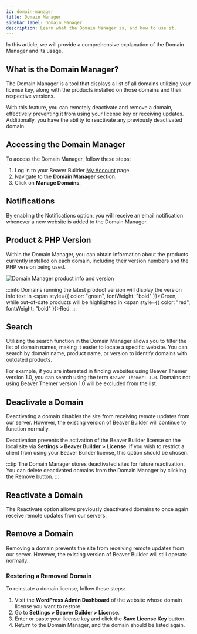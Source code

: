 ```yaml
---
id: domain-manager
title: Domain Manager
sidebar_label: Domain Manager
description: Learn what the Domain Manager is, and how to use it.
---
```


In this article, we will provide a comprehensive explanation of the Domain Manager and its usage.

## What is the Domain Manager?

The Domain Manager is a tool that displays a list of all domains utilizing your license key, along with the products installed on those domains and their respective versions.

With this feature, you can remotely deactivate and remove a domain, effectively preventing it from using your license key or receiving updates. Additionally, you have the ability to reactivate any previously deactivated domain.

## Accessing the Domain Manager

To access the Domain Manager, follow these steps:

1. Log in to your Beaver Builder [My Account](https://www.wpbeaverbuilder.com/my-account/) page.
2. Navigate to the **Domain Manager** section.
3. Click on **Manage Domains**.

## Notifications

By enabling the Notifications option, you will receive an email notification whenever a new website is added to the Domain Manager.

## Product & PHP Version

Within the Domain Manager, you can obtain information about the products currently installed on each domain, including their version numbers and the PHP version being used.

![Domain Manager product info and version](/img/beaver-builder/account--domain-manager--1.jpg)

:::info
Domains running the latest product version will display the version info text in <span style={{ color: "green", fontWeight: "bold" }}>Green</span>, while out-of-date products will be highlighted in <span style={{ color: "red", fontWeight: "bold" }}>Red</span>.
:::

## Search

Utilizing the search function in the Domain Manager allows you to filter the list of domain names, making it easier to locate a specific website. You can search by domain name, product name, or version to identify domains with outdated products.

For example, if you are interested in finding websites using Beaver Themer version 1.0, you can search using the term `Beaver Themer: 1.0`. Domains not using Beaver Themer version 1.0 will be excluded from the list.

## Deactivate a Domain

Deactivating a domain disables the site from receiving remote updates from our server. However, the existing version of Beaver Builder will continue to function normally.

Deactivation prevents the activation of the Beaver Builder license on the local site via **Settings > Beaver Builder > License**. If you wish to restrict a client from using your Beaver Builder license, this option should be chosen.

:::tip
The Domain Manager stores deactivated sites for future reactivation. You can delete deactivated domains from the Domain Manager by clicking the Remove button.
:::

## Reactivate a Domain

The Reactivate option allows previously deactivated domains to once again receive remote updates from our servers.

## Remove a Domain

Removing a domain prevents the site from receiving remote updates from our server. However, the existing version of Beaver Builder will still operate normally.

### Restoring a Removed Domain

To reinstate a domain license, follow these steps:

1. Visit the **WordPress Admin Dashboard** of the website whose domain license you want to restore.
2. Go to **Settings > Beaver Builder > License**.
3. Enter or paste your license key and click the **Save License Key** button.
4. Return to the Domain Manager, and the domain should be listed again.
